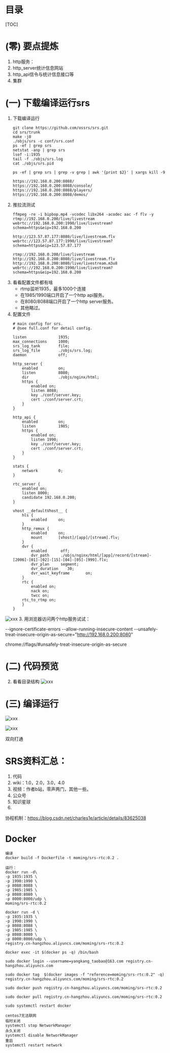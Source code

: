 # 目录
[TOC]

# (零) 要点提炼
1. http服务：
1. http_server统计信息网站
1. http_api信令与统计信息接口等
2. 集群

# (一) 下载编译运行srs
1. 下载编译运行
    ```
    git clone https://github.com/ossrs/srs.git
    cd srs/trunk
    make -j8
    ./objs/srs -c conf/srs.conf
    ps -ef | grep srs
    netstat -anp | grep srs
    lsof -i:1935
    tail -f ./objs/srs.log
    cat ./objs/srs.pid
    
    ps -ef | grep srs | grep -v grep | awk '{print $2}' | xargs kill -9
    
    https://192.168.0.200:8088/
    https://192.168.0.200:8088/console/
    https://192.168.0.200:8088/players/
    https://192.168.0.200:8088/demos/
    ```
2. 推拉流测试
    ```
    ffmpeg -re -i bipbop.mp4 -vcodec libx264 -acodec aac -f flv -y rtmp://192.168.0.200/live/livestream
    webrtc://192.168.0.200:1990/live/livestream?schema=https&eip=192.168.0.200
    
    http://123.57.87.177:8080/live/livestream.flv
    webrtc://123.57.87.177:1990/live/livestream?schema=https&eip=123.57.87.177
    
    ```
    ```
    rtmp://192.168.0.200/live/livestream
    http://192.168.0.200:8080/live/livestream.flv
    http://192.168.0.200:8080/live/livestream.m3u8
    webrtc://192.168.0.200:1990/live/livestream?schema=https&eip=192.168.0.200
    ```
3. 看看配置文件都有啥
    - rtmp监听1935，最多1000个连接
    - 在1985/1990端口开启了一个http api服务。
    - 在8080/8088端口开启了一个http server服务。
    - 其他略过。
4. 配置文件
    ```
    # main config for srs.
    # @see full.conf for detail config.
    
    listen              1935;
    max_connections     1000;
    srs_log_tank        file;
    srs_log_file        ./objs/srs.log;
    daemon              off;
    
    http_server {
        enabled         on;
        listen          8080;
        dir             ./objs/nginx/html;
        https {
            enabled on;
            listen 8088;
            key ./conf/server.key;
            cert ./conf/server.crt;
        }
    }
    
    http_api {
        enabled         on;
        listen          1985;
        https {
            enabled on;
            listen 1990;
            key ./conf/server.key;
            cert ./conf/server.crt;
        }
    }
    
    stats {
        network         0;
    }
    
    rtc_server {
        enabled on;
        listen 8000;
        candidate 192.168.0.200;
    }
    
    vhost __defaultVhost__ {
        hls {
            enabled     on;
        }
        http_remux {
            enabled     on;
            mount       [vhost]/[app]/[stream].flv;
        }
        dvr {
            enabled      off;
            dvr_path     ./objs/nginx/html/[app]/record/[stream]-[2006]-[01]-[02]-[15]-[04]-[05]-[999].flv;
            dvr_plan     segment;
            dvr_duration    30;
            dvr_wait_keyframe       on;
        }
        rtc {
            enabled on;
            nack on;
            twcc on;
    	rtc_to_rtmp on;
        }
    }
    ```
    
![xxx](C:/Users/MoMing/Desktop/learn_srs/images/configfile.png)
3. 用浏览器访问两个http服务试试：


--ignore-certificate-errors --allow-running-insecure-content --unsafely-treat-insecure-origin-as-secure="http://192.168.0.200:8080"

chrome://flags/#unsafely-treat-insecure-origin-as-secure

# (二) 代码预览

2. 看看目录结构
![xxx](C:/Users/MoMing/Desktop/learn_srs/images/file_list.png)

# (三) 编译运行


![xxx](C:/Users/MoMing/Desktop/learn_srs/images/build.png)




![xxx](C:/Users/MoMing/Desktop/learn_srs/images/rtc_sdk.png)

双向打通

# SRS资料汇总：
1. 代码
1. wiki：1.0，2.0，3.0，4.0
1. 视频：作者b站，零声两门，其他一些。
1. 公众号
1. 知识星球
2. 

协程机制：https://blog.csdn.net/charles1e/article/details/83625038


# Docker

```
编译
docker build -f Dockerfile -t moming/srs-rtc:0.2 .

运行：
docker run -d\
-p 1935:1935 \
-p 1990:1990 \
-p 8088:8088 \
-p 1985:1985 \
-p 8080:8080 \
-p 8000:8000/udp \
moming/srs-rtc:0.2

docker run -d \
-p 1935:1935 \
-p 1990:1990 \
-p 8088:8088 \
-p 1985:1985 \
-p 8080:8080 \
-p 8000:8000/udp \
registry.cn-hangzhou.aliyuncs.com/moming/srs-rtc:0.2
```


```
docker exec -it $(docker ps -q) /bin/bash

sudo docker login --username=yangkang_taobao@163.com registry.cn-hangzhou.aliyuncs.com

sudo docker tag  $(docker images -f "reference=moming/srs-rtc:0.2" -q) registry.cn-hangzhou.aliyuncs.com/moming/srs-rtc:0.2

sudo docker push registry.cn-hangzhou.aliyuncs.com/moming/srs-rtc:0.2

sudo docker pull registry.cn-hangzhou.aliyuncs.com/moming/srs-rtc:0.2

sudo systemctl restart docker

centos7无法联网
临时关闭
systemctl stop NetworkManager
永久关闭
systemctl disable NetworkManager
重启
systemctl restart network
```

